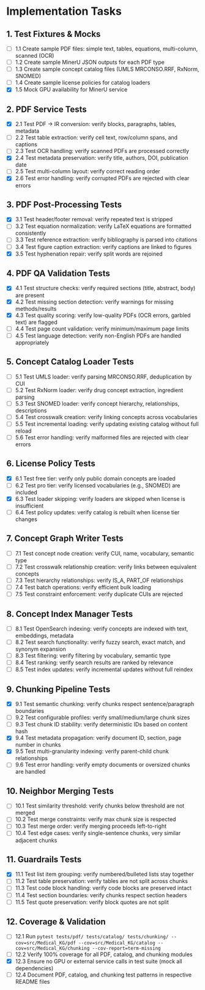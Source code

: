 # Implementation Tasks

## 1. Test Fixtures & Mocks

- [ ] 1.1 Create sample PDF files: simple text, tables, equations, multi-column, scanned (OCR)
- [ ] 1.2 Create sample MinerU JSON outputs for each PDF type
- [ ] 1.3 Create sample concept catalog files (UMLS MRCONSO.RRF, RxNorm, SNOMED)
- [ ] 1.4 Create sample license policies for catalog loaders
- [x] 1.5 Mock GPU availability for MinerU service

## 2. PDF Service Tests

- [x] 2.1 Test PDF → IR conversion: verify blocks, paragraphs, tables, metadata
- [ ] 2.2 Test table extraction: verify cell text, row/column spans, and captions
- [ ] 2.3 Test OCR handling: verify scanned PDFs are processed correctly
- [x] 2.4 Test metadata preservation: verify title, authors, DOI, publication date
- [ ] 2.5 Test multi-column layout: verify correct reading order
- [x] 2.6 Test error handling: verify corrupted PDFs are rejected with clear errors

## 3. PDF Post-Processing Tests

- [x] 3.1 Test header/footer removal: verify repeated text is stripped
- [ ] 3.2 Test equation normalization: verify LaTeX equations are formatted consistently
- [ ] 3.3 Test reference extraction: verify bibliography is parsed into citations
- [ ] 3.4 Test figure caption extraction: verify captions are linked to figures
- [x] 3.5 Test hyphenation repair: verify split words are rejoined

## 4. PDF QA Validation Tests

- [x] 4.1 Test structure checks: verify required sections (title, abstract, body) are present
- [x] 4.2 Test missing section detection: verify warnings for missing methods/results
- [x] 4.3 Test quality scoring: verify low-quality PDFs (OCR errors, garbled text) are flagged
- [ ] 4.4 Test page count validation: verify minimum/maximum page limits
- [ ] 4.5 Test language detection: verify non-English PDFs are handled appropriately

## 5. Concept Catalog Loader Tests

- [ ] 5.1 Test UMLS loader: verify parsing MRCONSO.RRF, deduplication by CUI
- [ ] 5.2 Test RxNorm loader: verify drug concept extraction, ingredient parsing
- [ ] 5.3 Test SNOMED loader: verify concept hierarchy, relationships, descriptions
- [ ] 5.4 Test crosswalk creation: verify linking concepts across vocabularies
- [ ] 5.5 Test incremental loading: verify updating existing catalog without full reload
- [ ] 5.6 Test error handling: verify malformed files are rejected with clear errors

## 6. License Policy Tests

- [x] 6.1 Test free tier: verify only public domain concepts are loaded
- [ ] 6.2 Test pro tier: verify licensed vocabularies (e.g., SNOMED) are included
- [x] 6.3 Test loader skipping: verify loaders are skipped when license is insufficient
- [ ] 6.4 Test policy updates: verify catalog is rebuilt when license tier changes

## 7. Concept Graph Writer Tests

- [ ] 7.1 Test concept node creation: verify CUI, name, vocabulary, semantic type
- [ ] 7.2 Test crosswalk relationship creation: verify links between equivalent concepts
- [ ] 7.3 Test hierarchy relationships: verify IS_A, PART_OF relationships
- [ ] 7.4 Test batch operations: verify efficient bulk loading
- [ ] 7.5 Test constraint enforcement: verify duplicate CUIs are rejected

## 8. Concept Index Manager Tests

- [ ] 8.1 Test OpenSearch indexing: verify concepts are indexed with text, embeddings, metadata
- [ ] 8.2 Test search functionality: verify fuzzy search, exact match, and synonym expansion
- [ ] 8.3 Test filtering: verify filtering by vocabulary, semantic type
- [ ] 8.4 Test ranking: verify search results are ranked by relevance
- [ ] 8.5 Test index updates: verify incremental updates without full reindex

## 9. Chunking Pipeline Tests

- [x] 9.1 Test semantic chunking: verify chunks respect sentence/paragraph boundaries
- [ ] 9.2 Test configurable profiles: verify small/medium/large chunk sizes
- [ ] 9.3 Test chunk ID stability: verify deterministic IDs based on content hash
- [x] 9.4 Test metadata propagation: verify document ID, section, page number in chunks
- [x] 9.5 Test multi-granularity indexing: verify parent-child chunk relationships
- [ ] 9.6 Test error handling: verify empty documents or oversized chunks are handled

## 10. Neighbor Merging Tests

- [ ] 10.1 Test similarity threshold: verify chunks below threshold are not merged
- [ ] 10.2 Test merge constraints: verify max chunk size is respected
- [ ] 10.3 Test merge order: verify merging proceeds left-to-right
- [ ] 10.4 Test edge cases: verify single-sentence chunks, very similar adjacent chunks

## 11. Guardrails Tests

- [x] 11.1 Test list item grouping: verify numbered/bulleted lists stay together
- [ ] 11.2 Test table preservation: verify tables are not split across chunks
- [ ] 11.3 Test code block handling: verify code blocks are preserved intact
- [ ] 11.4 Test section boundaries: verify chunks respect section headers
- [ ] 11.5 Test quote preservation: verify block quotes are not split

## 12. Coverage & Validation

- [ ] 12.1 Run `pytest tests/pdf/ tests/catalog/ tests/chunking/ --cov=src/Medical_KG/pdf --cov=src/Medical_KG/catalog --cov=src/Medical_KG/chunking --cov-report=term-missing`
- [ ] 12.2 Verify 100% coverage for all PDF, catalog, and chunking modules
- [x] 12.3 Ensure no GPU or external service calls in test suite (mock all dependencies)
- [ ] 12.4 Document PDF, catalog, and chunking test patterns in respective README files
